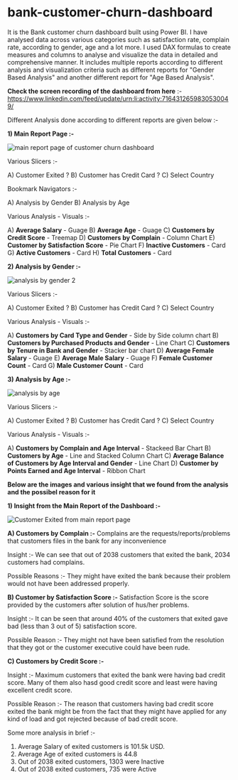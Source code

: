 # bank-customer-churn-dashboard
It is the Bank customer churn dashboard built using Power BI. I have analysed data across various categories such as satisfaction rate, complain rate, according to gender, age and a lot more.
I used DAX formulas to create measures and columns to analyse and visualize the data in detailed and comprehensive manner.
It includes multiple reports according to different analysis and visualization criteria such as different reports for "Gender Based Analysis" and another different report for "Age Based Analysis".

**Check the screen recording of the dashboard from here** :- https://www.linkedin.com/feed/update/urn:li:activity:7164312659830530049/

Different Analysis done according to different reports are given below :-

**1) Main Report Page :-**

![main report page of customer churn dashboard](https://github.com/ujjwal717/bank-customer-churn-dashboard/assets/93403224/020aac0b-65e1-4936-89fe-1e401d2425b9)


Various Slicers :- 

A) Customer Exited ?
B) Customer has Credit Card ?
C) Select Country 

Bookmark Navigators :- 

A) Analysis by Gender
B) Analysis by Age 

Various Analysis - Visuals :- 

A) **Average Salary** - Guage
B) **Average Age** - Guage
C) **Customers by Credit Score** - Treemap
D) **Customers by Complain** - Column Chart
E) **Customer by Satisfaction Score** - Pie Chart
F) **Inactive Customers** - Card
G) **Active Customers** - Card
H) **Total Customers** - Card


**2) Analysis by Gender :-**

![analysis by gender 2](https://github.com/ujjwal717/bank-customer-churn-dashboard/assets/93403224/00c3728f-d2c3-4bef-b693-e4ad45241d91)




Various Slicers :- 

A) Customer Exited ?
B) Customer has Credit Card ?
C) Select Country 

Various Analysis - Visuals :- 

A) **Customers by Card Type and Gender** - Side by Side column chart
B) **Customers by Purchased Products and Gender** - Line Chart
C) **Customers by Tenure in Bank and Gender** - Stacker bar chart
D) **Average Female Salary** - Guage
E) **Average Male Salary** - Guage
F) **Female Customer Count** - Card
G) **Male Customer Count** - Card


**3) Analysis by Age :-**


![analysis by age](https://github.com/ujjwal717/bank-customer-churn-dashboard/assets/93403224/a7856435-d5ce-4216-b098-2c03e525adfc)



Various Slicers :- 

A) Customer Exited ?
B) Customer has Credit Card ?
C) Select Country 


Various Analysis - Visuals :- 

A) **Customers by Complain and Age Interval** - Stackeed Bar Chart
B) **Customers by Age** - Line and Stacked Column Chart
C) **Average Balance of Customers by Age Interval and Gender** - Line Chart
D) **Customer by Points Earned and Age Interval** - Ribbon Chart


**Below are the images and various insight that we found from the analysis and the possibel reason for it**

**1) Insight from the Main Report of the Dashboard :-**

![Customer Exited from main report page](https://github.com/ujjwal717/bank-customer-churn-dashboard/assets/93403224/b06ea9cc-ca81-49d3-8250-80327364fff1)


**A) Customers by Complain :-** Complains are the requests/reports/problems that customers files in the bank for any inconvenience

Insight :- We can see that out of 2038 customers that exited the bank, 2034 customers had complains.

Possible Reasons :- They might have exited the bank because their problem would not have been addressed properly.



**B) Customer by Satisfaction Score :-** Satisfaction Score is the score provided by the customers after solution of hus/her problems.

Insight :- It can be seen that around 40% of the customers that exited gave bad (less than 3 out of 5) satisfaction score.

Possible Reason :- They might not have been satisfied from the resolution that they got or the customer executive could have been rude.


**C) Customers by Credit Score :-**

Insight :- Maximum customers that exited the bank were having bad credit score. Many of them also hasd good credit score and least were having excellent credit score.

Possible Reason :- The reason that customers having bad credit score exited the bank might be from the fact that they might have applied for any kind of load and got rejected because of bad credit score. 


Some more analysis in brief :- 

1) Average Salary of exited customers is 101.5k USD.
2) Average Age of exited customers is 44.8
3) Out of 2038 exited customers, 1303 were Inactive
4) Out of 2038 exited customers, 735 were Active










